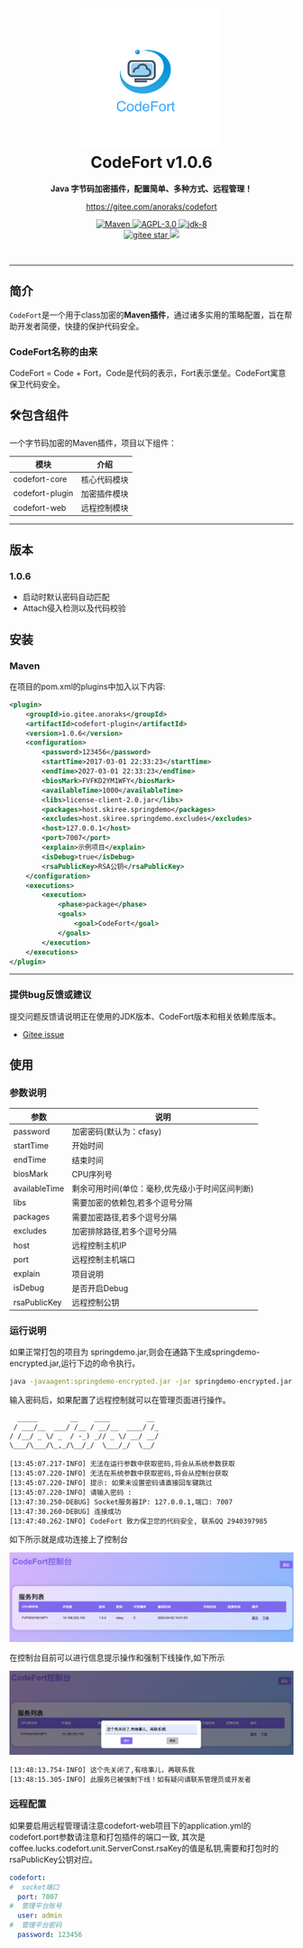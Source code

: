 <h1 align="center" style="text-align:center;">
<img src="./codefort.png" width="250" height="250" />
<br />
CodeFort v1.0.6
</h1>
<p align="center">
	<strong>Java 字节码加密插件，配置简单、多种方式、远程管理！</strong>
</p>
<p align="center">
	<a href="https://gitee.com/anoraks/codefort">https://gitee.com/anoraks/codefort</a>
</p>

<p align="center">
    <a target="_blank" href="https://central.sonatype.com/search?q=io.gitee.anoraks%3Acodefort-plugin">
       <img src="https://img.shields.io/badge/Maven%20Central-v1.0.6-blue
" alt="Maven" />
    </a>
    <a target="_blank" href="LICENSE">
		<img src="https://img.shields.io/:AGPL-3.0-blue.svg" alt="AGPL-3.0" />
	</a>
    <a target="_blank" href="https://www.oracle.com/java/technologies/javase/javase-jdk8-downloads.html">
		<img src="https://img.shields.io/badge/JDK-8-green.svg" alt="jdk-8" />
	</a>
    <br />
    <a target="_blank" href='https://gitee.com/anoraks/codefort/stargazers'>
		<img src='https://gitee.com/anoraks/codefort/badge/star.svg' alt='gitee star'/>
	</a>
	<img src="https://img.shields.io/badge/QQ-2940397985-orange"/></a>
	</a>
</p>
<br/>

-------------------------------------------------------------------------------

## 简介

`CodeFort`是一个用于class加密的**Maven插件**，通过诸多实用的策略配置，旨在帮助开发者简便，快捷的保护代码安全。

### CodeFort名称的由来

CodeFort = Code + Fort，Code是代码的表示，Fort表示堡垒。CodeFort寓意保卫代码安全。
## 🛠️包含组件
一个字节码加密的Maven插件，项目以下组件：

| 模块                |     介绍                                                                          |
| -------------------|---------------------------------------------------------------------------------- |
| codefort-core         |     核心代码模块                                              |
| codefort-plugin |     加密插件模块                                                |
| codefort-web       |     远程控制模块                                                                     |
-------------------------------------------------------------------------------
## 版本

### 1.0.6
 - 启动时默认密码自动匹配
 - Attach侵入检测以及代码校验

## 安装

### Maven
在项目的pom.xml的plugins中加入以下内容:

```xml
<plugin>
    <groupId>io.gitee.anoraks</groupId>
    <artifactId>codefort-plugin</artifactId>
    <version>1.0.6</version>
    <configuration>
        <password>123456</password>
        <startTime>2017-03-01 22:33:23</startTime>
        <endTime>2027-03-01 22:33:23</endTime>
        <biosMark>FVFKD2YM1WFY</biosMark>
        <availableTime>1000</availableTime>
        <libs>license-client-2.0.jar</libs>
        <packages>host.skiree.springdemo</packages>
        <excludes>host.skiree.springdemo.excludes</excludes>
        <host>127.0.0.1</host>
        <port>7007</port>
        <explain>示例项目</explain>
        <isDebug>true</isDebug>
        <rsaPublicKey>RSA公钥</rsaPublicKey>
    </configuration>
    <executions>
        <execution>
            <phase>package</phase>
            <goals>
                <goal>CodeFort</goal>
            </goals>
        </execution>
    </executions>
</plugin>
```
-------------------------------------------------------------------------------

### 提供bug反馈或建议

提交问题反馈请说明正在使用的JDK版本、CodeFort版本和相关依赖库版本。

- [Gitee issue](https://gitee.com/anoraks/codefort/issues)

## 使用
### 参数说明


| 参数                |     说明                                                                          |
| -------------------|---------------------------------------------------------------------------------- |
| password         |     加密密码(默认为：cfasy)                                              |
| startTime |     开始时间                                                |
| endTime       |     结束时间        
| biosMark       |     CPU序列号
| availableTime       |     剩余可用时间(单位：毫秒,优先级小于时间区间判断)
| libs       |     需要加密的依赖包,若多个逗号分隔
| packages       |     需要加密路径,若多个逗号分隔
| excludes       |     加密排除路径,若多个逗号分隔
| host       |     远程控制主机IP
| port       |     远程控制主机端口
| explain       |     项目说明
| isDebug       |     是否开启Debug
| rsaPublicKey       |     远程控制公钥

### 运行说明

如果正常打包的项目为 springdemo.jar,则会在通路下生成springdemo-encrypted.jar,运行下边的命令执行。

```bash
java -javaagent:springdemo-encrypted.jar -jar springdemo-encrypted.jar
```

输入密码后，如果配置了远程控制就可以在管理页面进行操作。

```
  _____        __    ____         __ 
 / ___/__  ___/ /__ / __/__  ____/ /_
/ /__/ _ \/ _  / -_) _// _ \/ __/ __/
\___/\___/\_,_/\__/_/  \___/_/  \__/ 

[13:45:07.217-INFO] 无法在运行参数中获取密码,将会从系统参数获取
[13:45:07.220-INFO] 无法在系统参数中获取密码,将会从控制台获取
[13:45:07.220-INFO] 提示: 如果未设置密码请直接回车键跳过
[13:45:07.220-INFO] 请输入密码 :
[13:47:30.250-DEBUG] Socket服务器IP: 127.0.0.1,端口: 7007
[13:47:30.260-DEBUG] 连接成功
[13:47:40.262-INFO] CodeFort 致力保卫您的代码安全, 联系QQ 2940397985
```

如下所示就是成功连接上了控制台

![输入图片说明](codefort-img1.jpg)

在控制台目前可以进行信息提示操作和强制下线操作,如下所示

![输入图片说明](codefort-img2.png)

```
[13:48:13.754-INFO] 这个先关闭了,有啥事儿，再联系我
[13:48:15.305-INFO] 此服务已被强制下线！如有疑问请联系管理员或开发者
```

### 远程配置
如果要启用远程管理请注意codefort-web项目下的application.yml的codefort.port参数请注意和打包插件的端口一致,
其次是coffee.lucks.codefort.unit.ServerConst.rsaKey的值是私钥,需要和打包时的rsaPublicKey公钥对应。
```yml
codefort:
#  socket端口
  port: 7007
#  管理平台账号
  user: admin
#  管理平台密码
  password: 123456
```
